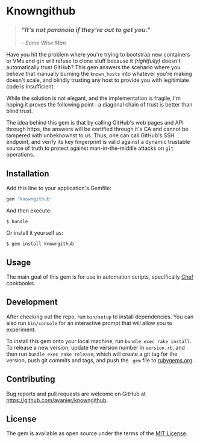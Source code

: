 # Knowngithub

> ### _"It's not paranoia if they're out to get you."_
>
> _- Some Wise Man_

Have you hit the problem where you're trying to bootstrap new containers or VMs and `git` will refuse to clone stuff because it _(rightfully)_ doesn't automatically trust GitHub? This gem answers the scenario where you believe that manually burning the `known_hosts` into whatever you're making doesn't scale, and blindly trusting any host to provide you with legitimiate code is insufficient.

While the solution is not elegant, and the implementation is fragile, I'm hoping it proves the following point : a diagonal chain of trust is better than blind trust.

The idea behind this gem is that by calling GitHub's web pages and API through https, the answers will be certified through it's CA and cannot be tampered with unbeknownst to us. Thus, one can call GitHub's SSH endpoint, and verify its key fingerprint is valid against a dynamic trustable source of truth to protect against man-in-the-middle attacks on `git` operations.

## Installation

Add this line to your application's Gemfile:

```ruby
gem 'knowngithub'
```

And then execute:

    $ bundle

Or install it yourself as:

    $ gem install knowngithub

## Usage

The main goal of this gem is for use in automation scripts, specifically [Chef](https://www.chef.io/chef/) cookbooks.

## Development

After checking out the repo, run `bin/setup` to install dependencies. You can also run `bin/console` for an interactive prompt that will allow you to experiment.

To install this gem onto your local machine, run `bundle exec rake install`. To release a new version, update the version number in `version.rb`, and then run `bundle exec rake release`, which will create a git tag for the version, push git commits and tags, and push the `.gem` file to [rubygems.org](https://rubygems.org).

## Contributing

Bug reports and pull requests are welcome on GitHub at https://github.com/avanier/knowngithub.

## License

The gem is available as open source under the terms of the [MIT License](https://opensource.org/licenses/MIT).
